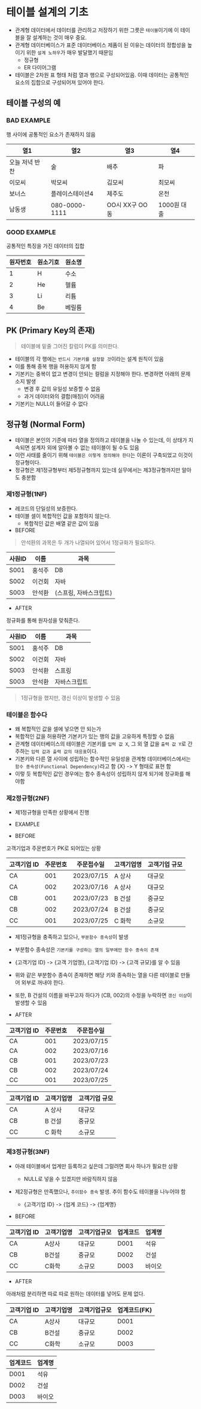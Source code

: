 # 테이블 설계의 기초

- 관계형 데이터에서 데이터를 관리하고 저장하기 위한 그릇은 `테이블`이기에 이 테이블을 잘 설계하는 것이 매우 중요.
- 관계형 데이터베이스가 표준 데이터베이스 제품이 된 이유는 데이터의 정합성을 높이기 위한 `설계 노하우`가 매우 발달했기 때문임
  - 정규형
  - ER 다이어그램
- 테이블은 2차원 표 형태 처럼 열과 행으로 구성되어있음. 이때 데이터는 공통적인 요소의 집합으로 구성되어져 있어야 한다.

## 테이블 구성의 예

### BAD EXAMPLE

행 사이에 공통적인 요소가 존재하지 않음

|열1|열2|열3|열4|
|--|--|--|--|
|오늘 저녁 반찬|술|배추|파|
|이모씨|박모씨|김모씨|최모씨|
|보너스|플레이스테이션4|제주도|온천|
|남동생|080-0000-1111|OO시 XX구 OO동|1000원 대출|

### GOOD EXAMPLE

공통적인 특징을 가진 데이터의 집합

|원자번호|원소기호|원소명|
|--|--|--|
|1|H|수소|
|2|He|헬륨|
|3|Li|리튬|
|4|Be|베릴륨|

## PK (Primary Key의 존재)

> 테이블에 밑줄 그어진 칼럼이 PK를 의미한다.

- 테이블의 각 행에는 `반드시 기본키를 설정할 것`이라는 설계 원칙이 있음
- 이를 통해 중복 행을 허용하지 않게 함
- 기본키는 중복이 없고 변경이 안되는 컬럼을 지정해야 한다. 변경하면 아래의 문제 소지 발생
  - 변경 후 값의 유일성 보증할 수 없음
  - 과거 데이터와의 결합(매칭)이 어려움
- 기본키는 NULL이 들어갈 수 없다

## 정규형 (Normal Form)

- 테이블은 본인의 기준에 따라 열을 정의하고 테이블을 나눌 수 있는데, 이 상태가 지속되면 설계자 외에 알아볼 수 없는 테이블이 될 수도 있음
- 이런 사태를 줄이기 위해 `테이블은 이렇게 정의해야 한다`는 이론이 구축되었고 이것이 정규형이다.
- 정규형은 제1정규형부터 제5정규형까지 있는데 실무에서는 제3정규형까지만 알아도 충분함

### 제1정규형(1NF)

- 레코드의 단일성의 보증한다.
- 테이블 셀이 복합적인 값을 포함하지 않는다.
  - 복합적인 값은 배열 같은 값이 있음
- BEFORE

> 안석환의 과목은 두 개가 나열되어 있어서 1정규화가 필요하다.

|__사원ID__|이름|과목|
|--|--|--|
|S001|홍석주|DB|
|S002|이건회|자바|
|S003|안석환|(스프링, 자바스크립트)|

- AFTER

정규화를 통해 원자성을 맞춰준다.

|__사원ID__|이름|과목|
|--|--|--|
|S001|홍석주|DB|
|S002|이건회|자바|
|S003|안석환|스프링|
|S003|안석환|자바스크립트|

> 1정규형을 했지만, 갱신 이상이 발생할 수 있음

### 테이블은 함수다

- 왜 복합적인 값을 셀에 넣으면 안 되는가
- 복합적인 값을 허용하면 기본키가 있는 행의 값을 고유하게 특정할 수 없음
- 관계형 데이터베이스의 테이블은 기본키를 `입력 값 X`, 그 외 열 값을 `출력 값 Y`로 간주하는 `입력 값과 출력 값의 대응표`이다.
- 기본키와 다른 열 사이에 성립하는 함수적인 유일성을 관계형 데이터베이스에서는 `함수 종속성(Functional Dependency)`라고 함 {X} -> Y 형태로 표현 함
- 이렇 듯 복합적인 값인 경우에는 함수 종속성이 성립하지 않게 되기에 정규화를 해야함

### 제2정규형(2NF)

- 제1정규형을 만족한 상황에서 진행

- EXAMPLE

- BEFORE

고객기업과 주몬번호가 PK로 되어있는 상황

|__고객기업 ID__|__주문번호__|주문접수일|고객기업명|고객기업 규모|
|--|--|--|--|--|
|CA|001|2023/07/15|A 상사|대규모|
|CA|002|2023/07/16|A 상사|대규모|
|CB|001|2023/07/23|B 건설|중규모|
|CB|002|2023/07/24|B 건설|중규모|
|CC|001|2023/07/25|C 화학|소규모|

- 제1정규형을 충족하고 있으나, `부분함수 종속성`이 발생
- 부분함수 종속성은 `기본키를 구성하는 열의 일부에만 함수 종속이 존재`
- {고객기업 ID} -> {고객 기업명}, {고객기업 ID} -> {고객 규모}를 알 수 있음
- 위와 같은 부분함수 종속이 존재하면 해당 키와 종속하는 열을 다른 테이블로 만들어 외부로 꺼내야 한다.
- 또한, B 건설의 이름을 바꾸고자 하다가 (CB, 002)의 수정을 누락하면 `갱신 이상`이 발생할 수 있음

- AFTER

|__고객기업 ID__|__주문번호__|주문접수일|
|--|--|--|
|CA|001|2023/07/15|
|CA|002|2023/07/16|
|CB|001|2023/07/23|
|CB|002|2023/07/24|
|CC|001|2023/07/25|

|__고객기업 ID__|고객기업명|고객기업 규모|
|--|--|--|
|CA|A 상사|대규모|
|CB|B 건설|중규모|
|CC|C 화학|소규모|

### 제3정규형(3NF)

- 아래 테이블에서 업계만 등록하고 싶은데 그럴려면 회사 하나가 필요한 상황
  - NULL로 넣을 수 있겠지만 바람직하지 않음
- 제2정규형은 만족했으나, `추이함수 종속` 발생. 추이 함수도 테이블을 나누어야 함
  - {고객기업 ID} -> {업계 코드} -> {업계명}

- BEFORE

|__고객기업 ID__|고객기업명|고객기업규모|업계코드|업계명|
|--|--|--|--|--|
|CA|A상사|대규모|D001|석유|
|CB|B건설|중규모|D002|건설|
|CC|C화학|소규모|D003|바이오|

- AFTER

아래처럼 분리하면 따로 따로 원하는 데이터를 넣어도 문제 없다.

|__고객기업 ID__|고객기업명|고객기업규모|업계코드(FK)|
|--|--|--|--|
|CA|A상사|대규모|D001|
|CB|B건설|중규모|D002|
|CC|C화학|소규모|D003|

|업계코드|업계명|
|--|--|
|D001|석유|
|D002|건설|
|D003|바이오|